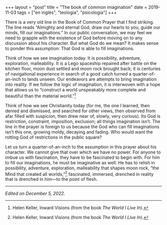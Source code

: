 +++
layout = "post"
title = "The book of common imagination"
date = 2019-11-03
tags = ["en inglés", "teologia", "psicologia"]
+++

There is a very old line in the Book of Common Prayer that I find striking. The line reads “Almighty and eternal God, draw our hearts to you, guide our minds, fill our imaginations.” In our public conversation, we may feel we need to grapple with the existence of God before moving on to any discussion about his character. But what God do we mean? It makes sense to ponder this assumption: That God is able to fill imaginations.

Think of how we see imagination today. It is possibility, adventure, exploration, malleability. It is a Lego spaceship repaired after battle on the kitchen floor, moon dust settled and moon rock brought back; it is centuries of navigational experience in search of a good catch turned a quarter-of-an-inch to lands unseen. Our endeavors are attempts to bring imagination into reality. If we follow the logic of imagination, it is interwoven with a hope that allows us to “construct a world unspeakably more complete and beautiful than the material world.”[^fn1]

Think of how we see Christianity today (for me, the one I learned, then denied and dismissed, and searched for other views, then observed from afar filled with suspicion, then drew near of, slowly, very curious). Its God is restriction, constraint, imposition, exclusion; all things imagination isn’t. The line in the prayer is foreign to us because the God who can fill imaginations isn’t this one, growing moldy, decaying and fading. Who would want the rotting God of restrictions in the public square?

Let us turn a quarter-of-an-inch to the assumption in this prayer about his character. We cannot give that over which we have no power. For anyone to imbue us with fascination, they have to be fascinated to begin with. For him to fill our imaginations, he must be imaginative as well. He has to relish in possibility, adventure, exploration, malleability that shapes moon rock, “the Mind that created all worlds,”[^fn1] fascinated, immersed, drenched in reality that is drenched in him—to the point of flesh.

____________

_Edited on December 5, 2022._

[^fn1]: Helen Keller, Inward Visions (from the book _The World I Live In_).
